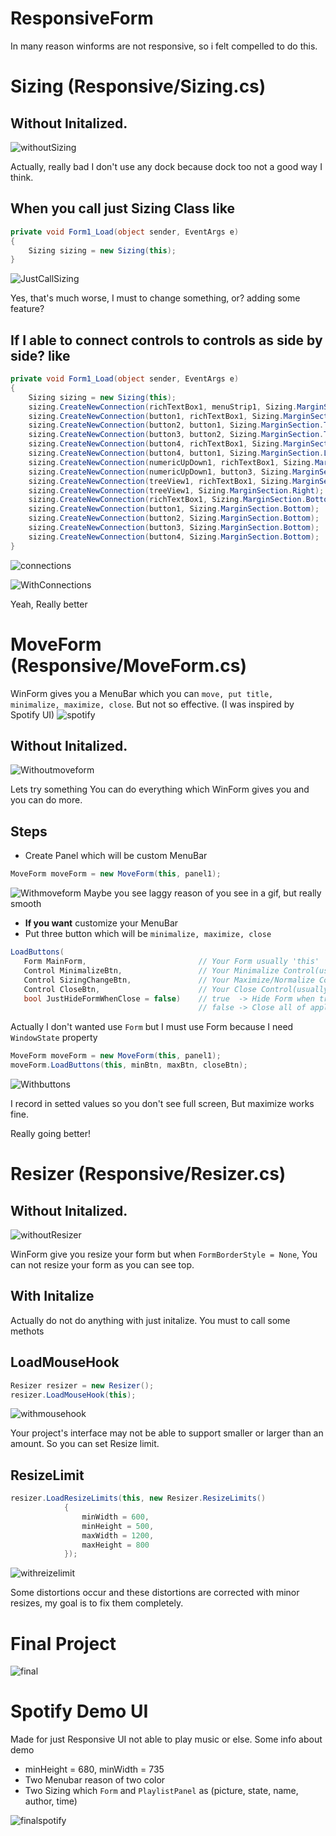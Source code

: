 # ResponsiveForm

In many reason winforms are not responsive, so i felt compelled to do this.

# Sizing (Responsive/Sizing.cs)

## Without Initalized.

![withoutSizing](https://user-images.githubusercontent.com/77299279/211275690-49898961-a110-4300-b15f-efb024cc7004.gif)

Actually, really bad
I don't use any dock because dock too not a good way I think.

## When you call just Sizing Class like
```cs
private void Form1_Load(object sender, EventArgs e)
{
    Sizing sizing = new Sizing(this);
}
```

![JustCallSizing](https://user-images.githubusercontent.com/77299279/211275746-1a0bc2a6-fcdd-433c-88ba-6ce3ea0b3c35.gif)

Yes, that's much worse, I must to change something,
or? adding some feature?

## If I able to connect controls to controls as side by side? like
```cs
private void Form1_Load(object sender, EventArgs e)
{
    Sizing sizing = new Sizing(this);
    sizing.CreateNewConnection(richTextBox1, menuStrip1, Sizing.MarginSection.Top);
    sizing.CreateNewConnection(button1, richTextBox1, Sizing.MarginSection.Top);
    sizing.CreateNewConnection(button2, button1, Sizing.MarginSection.Top);
    sizing.CreateNewConnection(button3, button2, Sizing.MarginSection.Top);
    sizing.CreateNewConnection(button4, richTextBox1, Sizing.MarginSection.Top);
    sizing.CreateNewConnection(button4, button1, Sizing.MarginSection.Left);
    sizing.CreateNewConnection(numericUpDown1, richTextBox1, Sizing.MarginSection.Top);
    sizing.CreateNewConnection(numericUpDown1, button3, Sizing.MarginSection.Left);
    sizing.CreateNewConnection(treeView1, richTextBox1, Sizing.MarginSection.Left);
    sizing.CreateNewConnection(treeView1, Sizing.MarginSection.Right);
    sizing.CreateNewConnection(richTextBox1, Sizing.MarginSection.Bottom);
    sizing.CreateNewConnection(button1, Sizing.MarginSection.Bottom);
    sizing.CreateNewConnection(button2, Sizing.MarginSection.Bottom);
    sizing.CreateNewConnection(button3, Sizing.MarginSection.Bottom);
    sizing.CreateNewConnection(button4, Sizing.MarginSection.Bottom);
}
 ```

![connections](https://user-images.githubusercontent.com/77299279/211275798-4bb9d297-b29c-4284-aa20-0f82d8307674.png)

![WithConnections](https://user-images.githubusercontent.com/77299279/211275846-d889b205-3dbf-4a06-91c2-3945df87c377.gif)

Yeah, Really better

# MoveForm (Responsive/MoveForm.cs)

WinForm gives you a MenuBar which you can `move, put title, minimalize, maximize, close`.
But not so effective.
(I was inspired by Spotify UI)
![spotify](https://user-images.githubusercontent.com/77299279/211364584-311e3831-e08e-4a2f-b55a-84c4b6b7f82d.png)

## Without Initalized.

![Withoutmoveform](https://user-images.githubusercontent.com/77299279/211368466-dd160200-1dcb-4ad2-aeb5-8489ae529564.gif)

Lets try something
You can do everything which WinForm gives you
and you can do more.

## Steps
 - Create Panel which will be custom MenuBar

```cs
MoveForm moveForm = new MoveForm(this, panel1);
 ```
![Withmoveform](https://user-images.githubusercontent.com/77299279/211370003-8e37e6d3-bb74-4a59-b3c3-ef3ded580bd4.gif)
Maybe you see laggy reason of you see in a gif, but really smooth

 - **If you want** customize your MenuBar
 - Put three button which will be `minimalize, maximize, close` 
 
 ```cs
 LoadButtons(
    Form MainForm,                         // Your Form usually 'this'
    Control MinimalizeBtn,                 // Your Minimalize Control(usually Button)
    Control SizingChangeBtn,               // Your Maximize/Normalize Control(usually Button)
    Control CloseBtn,                      // Your Close Control(usually Button)
    bool JustHideFormWhenClose = false)    // true  -> Hide Form when tried Close
                                           // false -> Close all of application
 ```
Actually I don't wanted use `Form` but I must use Form because I need `WindowState` property
```cs
MoveForm moveForm = new MoveForm(this, panel1);
moveForm.LoadButtons(this, minBtn, maxBtn, closeBtn);
 ```
![Withbuttons](https://user-images.githubusercontent.com/77299279/211490430-72fb97f2-b93c-430e-9894-f58398a55f09.gif)

I record in setted values so you don't see full screen, But maximize works fine.

Really going better!

# Resizer (Responsive/Resizer.cs)

## Without Initalized.

![withoutResizer](https://user-images.githubusercontent.com/77299279/211490742-ff35a918-b830-4444-8e60-99c10d70a3f6.gif)

WinForm give you resize your form but when `FormBorderStyle = None`, You can not resize your form as you can see top.

## With Initalize

Actually do not do anything with just initalize.
You must to call some methots

## LoadMouseHook

```cs
Resizer resizer = new Resizer();
resizer.LoadMouseHook(this);
 ```

![withmousehook](https://user-images.githubusercontent.com/77299279/211505617-08118124-d26b-409b-b7e7-90ffe135a7fb.gif)

Your project's interface may not be able to support smaller or larger than an amount. So you can set Resize limit.

## ResizeLimit

```cs
resizer.LoadResizeLimits(this, new Resizer.ResizeLimits()
            {
                minWidth = 600,
                minHeight = 500,
                maxWidth = 1200,
                maxHeight = 800
            });
 ```

![withreizelimit](https://user-images.githubusercontent.com/77299279/211505638-d6faf916-449e-4710-ae0e-f35ddbbfa2d1.gif)

Some distortions occur and these distortions are corrected with minor resizes, my goal is to fix them completely.


# Final Project

![final](https://user-images.githubusercontent.com/77299279/211506900-f64ce7bb-f489-4622-9d88-00c71ff59e1f.gif)

# Spotify Demo UI

Made for just Responsive UI not able to play music or else.
Some info about demo
 -  minHeight = 680,
    minWidth = 735
 - Two Menubar reason of two color
 - Two Sizing which `Form` and `PlaylistPanel` as (picture, state, name, author, time)

![finalspotify](https://user-images.githubusercontent.com/77299279/211758455-5dd65520-1d17-4a5e-9b7e-8d8614c72f9b.gif)